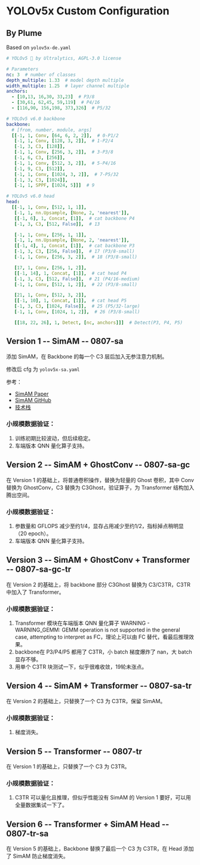 # YOLOv5x Custom Configuration

## By Plume
Based on `yolov5x-de.yaml`

```yaml
# YOLOv5 🚀 by Ultralytics, AGPL-3.0 license

# Parameters
nc: 3  # number of classes
depth_multiple: 1.33  # model depth multiple
width_multiple: 1.25  # layer channel multiple
anchors:
  - [10,13, 16,30, 33,23]  # P3/8
  - [30,61, 62,45, 59,119]  # P4/16
  - [116,90, 156,198, 373,326]  # P5/32

# YOLOv5 v6.0 backbone
backbone:
  # [from, number, module, args]
  [[-1, 1, Conv, [64, 6, 2, 2]],  # 0-P1/2
   [-1, 1, Conv, [128, 3, 2]],  # 1-P2/4
   [-1, 3, C3, [128]],
   [-1, 1, Conv, [256, 3, 2]],  # 3-P3/8
   [-1, 6, C3, [256]],
   [-1, 1, Conv, [512, 3, 2]],  # 5-P4/16
   [-1, 9, C3, [512]],
   [-1, 1, Conv, [1024, 3, 2]],  # 7-P5/32
   [-1, 3, C3, [1024]],
   [-1, 1, SPPF, [1024, 5]]]  # 9

# YOLOv5 v6.0 head
head:
  [[-1, 1, Conv, [512, 1, 1]],
   [-1, 1, nn.Upsample, [None, 2, 'nearest']],
   [[-1, 6], 1, Concat, [1]],  # cat backbone P4
   [-1, 3, C3, [512, False]],  # 13

   [-1, 1, Conv, [256, 1, 1]],
   [-1, 1, nn.Upsample, [None, 2, 'nearest']],
   [[-1, 4], 1, Concat, [1]],  # cat backbone P3
   [-1, 3, C3, [256, False]],  # 17 (P3/8-small)
   [-1, 1, Conv, [256, 3, 2]],  # 18 (P3/8-small)

   [17, 1, Conv, [256, 1, 2]],
   [[-1, 14], 1, Concat, [1]],  # cat head P4
   [-1, 3, C3, [512, False]],  # 21 (P4/16-medium)
   [-1, 1, Conv, [512, 1, 2]],  # 22 (P3/8-small)

   [21, 1, Conv, [512, 3, 2]],
   [[-1, 10], 1, Concat, [1]],  # cat head P5
   [-1, 3, C3, [1024, False]],  # 25 (P5/32-large)
   [-1, 1, Conv, [1024, 1, 2]],  # 26 (P3/8-small)

   [[18, 22, 26], 1, Detect, [nc, anchors]]]  # Detect(P3, P4, P5)
```

## Version 1 -- SimAM -- 0807-sa

添加 SimAM，在 Backbone 的每一个 C3 层后加入无参注意力机制。

修改后 cfg 为 `yolov5x-sa.yaml`

参考：
- [SimAM Paper](https://proceedings.mlr.press/v139/yang21o/yang21o.pdf)
- [SimAM GitHub](https://github.com/ZjjConan/SimAM)
- [技术栈](https://jishuzhan.net/article/1695777863422185473)

### 小规模数据验证：

1. 训练初期比较波动，但后续稳定。
2. 车端版本 QNN 量化算子支持。

## Version 2 -- SimAM + GhostConv -- 0807-sa-gc

在 Version 1 的基础上，将普通卷积操作，替换为轻量的 Ghost 卷积，其中 Conv 替换为 GhostConv，C3 替换为 C3Ghost，验证算子，为 Transformer 结构加入腾出空间。

### 小规模数据验证：

1. 参数量和 GFLOPS 减少至约1/4，显存占用减少至约1/2，指标掉点稍明显（20 epoch）。
2. 车端版本 QNN 量化算子支持。

## Version 3 -- SimAM + GhostConv + Transformer -- 0807-sa-gc-tr

在 Version 2 的基础上，将 backbone 部分 C3Ghost 替换为 C3/C3TR，C3TR中加入了 Transformer。

### 小规模数据验证：

1. Transformer 模块在车端版本 QNN 量化算子 WARNING - WARNING_GEMM: GEMM operation is not supported in the general case, attempting to interpret as FC，理论上可以由 FC 替代，看最后推理效果。
2. backbone在 P3/P4/P5 都用了 C3TR，小 batch 梯度爆炸了 nan，大 batch 显存不够。
3. 用单个 C3TR 块测试一下，似乎很难收敛，19轮未涨点。

## Version 4 -- SimAM + Transformer -- 0807-sa-tr

在 Version 2 的基础上，只替换了一个 C3 为 C3TR，保留 SimAM。

### 小规模数据验证：

1. 梯度消失。

## Version 5 -- Transformer -- 0807-tr

在 Version 1 的基础上，只替换了一个 C3 为 C3TR。

### 小规模数据验证：

1. C3TR 可以量化且推理，但似乎性能没有 SimAM 的 Version 1 要好，可以用全量数据集试一下了。

## Version 6 -- Transformer + SimAM Head -- 0807-tr-sa

在 Version 5 的基础上，Backbone 替换了最后一个 C3 为 C3TR，在 Head 添加了 SimAM 防止梯度消失。